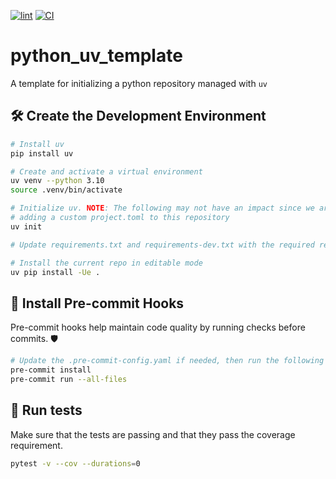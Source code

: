 [![lint](https://github.com/ngupta23/python_uv_template/actions/workflows/lint.yaml/badge.svg)](https://github.com/ngupta23/python_uv_template/actions/workflows/lint.yaml)
[![CI](https://github.com/ngupta23/python_uv_template/actions/workflows/ci.yaml/badge.svg)](https://github.com/ngupta23/python_uv_template/actions/workflows/ci.yaml)

# python_uv_template
A template for initializing a python repository managed with `uv`

## 🛠️ Create the Development Environment

```bash
# Install uv
pip install uv

# Create and activate a virtual environment
uv venv --python 3.10
source .venv/bin/activate

# Initialize uv. NOTE: The following may not have an impact since we are already
# adding a custom project.toml to this repository
uv init

# Update requirements.txt and requirements-dev.txt with the required repos

# Install the current repo in editable mode
uv pip install -Ue .
```

## 🔧 Install Pre-commit Hooks

Pre-commit hooks help maintain code quality by running checks before commits. 🛡️

```bash
# Update the .pre-commit-config.yaml if needed, then run the following commands
pre-commit install
pre-commit run --all-files
```

## 🏃 Run tests

Make sure that the tests are passing and that they pass the coverage requirement.
```bash
pytest -v --cov --durations=0
```